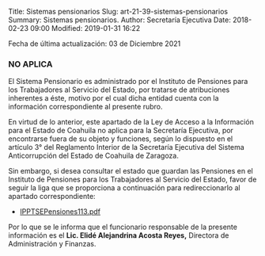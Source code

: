 Title: Sistemas pensionarios
Slug: art-21-39-sistemas-pensionarios
Summary: Sistemas pensionarios.
Author: Secretaría Ejecutiva
Date: 2018-02-23 09:00
Modified: 2019-01-31 16:22


Fecha de última actualización: 03 de Diciembre 2021


### NO APLICA

El Sistema Pensionario es administrado por el Instituto de Pensiones para los Trabajadores al Servicio del Estado, por tratarse de atribuciones inherentes a éste, motivo por el cual dicha entidad cuenta con la información correspondiente al presente rubro.

En virtud de lo anterior, este apartado de la Ley de Acceso a la Información para el Estado de Coahuila no aplica para la Secretaría Ejecutiva, por encontrarse fuera de su objeto y funciones, según lo dispuesto en el artículo 3° del Reglamento Interior de la Secretaría Ejecutiva del Sistema Anticorrupción del Estado de Coahuila de Zaragoza.

Sin embargo, si desea consultar el estado que guardan las Pensiones en el Instituto de Pensiones para los Trabajadores al Servicio del Estado, favor de seguir la liga que se proporciona a continuación para redireccionarlo al apartado correspondiente:

* [IPPTSEPensiones113.pdf](http://www.coahuilatransparente.gob.mx/BD/EstadoqueGuardanlasPensiones/IPPTSEPensiones113.pdf)

Por lo que se le informa que el funcionario responsable de la presente información es el **Lic. Elidé Alejandrina Acosta Reyes,** Directora de Administración y Finanzas.
